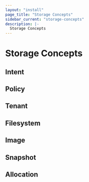 ```yaml
---
layout: "install"
page_title: "Storage Concepts"
sidebar_current: "storage-concepts"
description: |-
  Storage Concepts
---
```


# Storage Concepts

## Intent

## Policy

## Tenant

## Filesystem

## Image

## Snapshot

## Allocation
